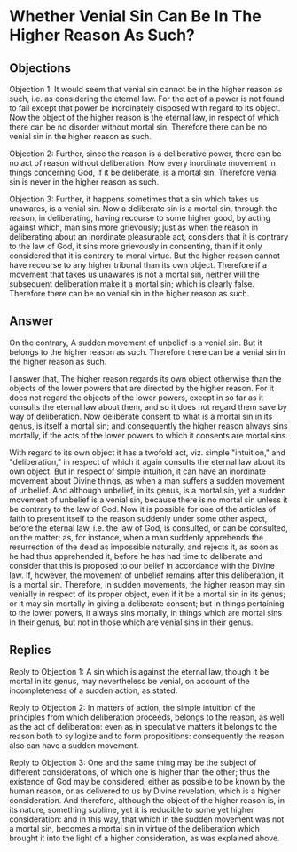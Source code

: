 # Whether Venial Sin Can Be In The Higher Reason As Such?

## Objections

Objection 1: It would seem that venial sin cannot be in the higher reason as such, i.e. as considering the eternal law. For the act of a power is not found to fail except that power be inordinately disposed with regard to its object. Now the object of the higher reason is the eternal law, in respect of which there can be no disorder without mortal sin. Therefore there can be no venial sin in the higher reason as such.

Objection 2: Further, since the reason is a deliberative power, there can be no act of reason without deliberation. Now every inordinate movement in things concerning God, if it be deliberate, is a mortal sin. Therefore venial sin is never in the higher reason as such.

Objection 3: Further, it happens sometimes that a sin which takes us unawares, is a venial sin. Now a deliberate sin is a mortal sin, through the reason, in deliberating, having recourse to some higher good, by acting against which, man sins more grievously; just as when the reason in deliberating about an inordinate pleasurable act, considers that it is contrary to the law of God, it sins more grievously in consenting, than if it only considered that it is contrary to moral virtue. But the higher reason cannot have recourse to any higher tribunal than its own object. Therefore if a movement that takes us unawares is not a mortal sin, neither will the subsequent deliberation make it a mortal sin; which is clearly false. Therefore there can be no venial sin in the higher reason as such.

## Answer

On the contrary, A sudden movement of unbelief is a venial sin. But it belongs to the higher reason as such. Therefore there can be a venial sin in the higher reason as such.

I answer that, The higher reason regards its own object otherwise than the objects of the lower powers that are directed by the higher reason. For it does not regard the objects of the lower powers, except in so far as it consults the eternal law about them, and so it does not regard them save by way of deliberation. Now deliberate consent to what is a mortal sin in its genus, is itself a mortal sin; and consequently the higher reason always sins mortally, if the acts of the lower powers to which it consents are mortal sins.

With regard to its own object it has a twofold act, viz. simple "intuition," and "deliberation," in respect of which it again consults the eternal law about its own object. But in respect of simple intuition, it can have an inordinate movement about Divine things, as when a man suffers a sudden movement of unbelief. And although unbelief, in its genus, is a mortal sin, yet a sudden movement of unbelief is a venial sin, because there is no mortal sin unless it be contrary to the law of God. Now it is possible for one of the articles of faith to present itself to the reason suddenly under some other aspect, before the eternal law, i.e. the law of God, is consulted, or can be consulted, on the matter; as, for instance, when a man suddenly apprehends the resurrection of the dead as impossible naturally, and rejects it, as soon as he had thus apprehended it, before he has had time to deliberate and consider that this is proposed to our belief in accordance with the Divine law. If, however, the movement of unbelief remains after this deliberation, it is a mortal sin. Therefore, in sudden movements, the higher reason may sin venially in respect of its proper object, even if it be a mortal sin in its genus; or it may sin mortally in giving a deliberate consent; but in things pertaining to the lower powers, it always sins mortally, in things which are mortal sins in their genus, but not in those which are venial sins in their genus.

## Replies

Reply to Objection 1: A sin which is against the eternal law, though it be mortal in its genus, may nevertheless be venial, on account of the incompleteness of a sudden action, as stated.

Reply to Objection 2: In matters of action, the simple intuition of the principles from which deliberation proceeds, belongs to the reason, as well as the act of deliberation: even as in speculative matters it belongs to the reason both to syllogize and to form propositions: consequently the reason also can have a sudden movement.

Reply to Objection 3: One and the same thing may be the subject of different considerations, of which one is higher than the other; thus the existence of God may be considered, either as possible to be known by the human reason, or as delivered to us by Divine revelation, which is a higher consideration. And therefore, although the object of the higher reason is, in its nature, something sublime, yet it is reducible to some yet higher consideration: and in this way, that which in the sudden movement was not a mortal sin, becomes a mortal sin in virtue of the deliberation which brought it into the light of a higher consideration, as was explained above.